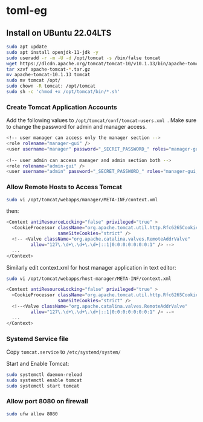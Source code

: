 # toml-eg

## Install on UBuntu 22.04LTS

```bash
sudo apt update
sudo apt install openjdk-11-jdk -y
sudo useradd -r -m -U -d /opt/tomcat -s /bin/false tomcat
wget https://dlcdn.apache.org/tomcat/tomcat-10/v10.1.13/bin/apache-tomcat-10.1.13.tar.gz
tar xzvf apache-tomcat-*.tar.gz
mv apache-tomcat-10.1.13 tomcat
sudo mv tomcat /opt/
sudo chown -R tomcat: /opt/tomcat
sudo sh -c 'chmod +x /opt/tomcat/bin/*.sh' 
```

### Create Tomcat Application Accounts

Add the following values to `/opt/tomcat/conf/tomcat-users.xml `. Make sure to change the password for admin and manager access.
```bash
<!-- user manager can access only the manager section -->
<role rolename="manager-gui" />
<user username="manager" password="_SECRET_PASSWORD_" roles="manager-gui" />
 
<!-- user admin can access manager and admin section both -->
<role rolename="admin-gui" />
<user username="admin" password="_SECRET_PASSWORD_" roles="manager-gui,admin-gui" />
```

### Allow Remote Hosts to Access Tomcat

```bash
sudo vi /opt/tomcat/webapps/manager/META-INF/context.xml
```
then:
```bash
<Context antiResourceLocking="false" privileged="true" >
  <CookieProcessor className="org.apache.tomcat.util.http.Rfc6265CookieProcessor"
                   sameSiteCookies="strict" />
  <!-- <Valve className="org.apache.catalina.valves.RemoteAddrValve"
         allow="127\.\d+\.\d+\.\d+|::1|0:0:0:0:0:0:0:1" /> -->
  ...
</Context>
```

Similarly edit context.xml for host manager application in text editor:

```bash
sudo vi /opt/tomcat/webapps/host-manager/META-INF/context.xml

<Context antiResourceLocking="false" privileged="true" >
  <CookieProcessor className="org.apache.tomcat.util.http.Rfc6265CookieProcessor"
                   sameSiteCookies="strict" />
  <!--<Valve className="org.apache.catalina.valves.RemoteAddrValve"
         allow="127\.\d+\.\d+\.\d+|::1|0:0:0:0:0:0:0:1" /> -->
  ...
</Context>
```

### Systemd Service file

Copy `tomcat.service` to `/etc/systemd/system/`

Start and Enable Tomcat:
```bash
sudo systemctl daemon-reload
sudo systemctl enable tomcat
sudo systemctl start tomcat
```

### Allow port 8080 on firewall

```bash
sudo ufw allow 8080
```